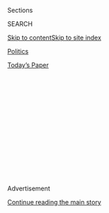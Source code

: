 <div id="app">

<div>

<div>

<div>

<div class="NYTAppHideMasthead css-1q2w90k e1suatyy0">

<div class="section css-ui9rw0 e1suatyy2">

<div class="css-eph4ug er09x8g0">

<div class="css-6n7j50">

</div>

<span class="css-1dv1kvn">Sections</span>

<div class="css-10488qs">

<span class="css-1dv1kvn">SEARCH</span>

</div>

[Skip to content](#site-content)[Skip to site
index](#site-index)

</div>

<div id="masthead-section-label" class="css-1wr3we4 eaxe0e00">

[Politics](https://www.nytimes3xbfgragh.onion/section/politics)

</div>

<div class="css-10698na e1huz5gh0">

</div>

</div>

<div id="masthead-bar-one" class="section hasLinks css-15hmgas e1csuq9d3">

<div class="css-uqyvli e1csuq9d0">

</div>

<div class="css-1uqjmks e1csuq9d1">

</div>

<div class="css-9e9ivx">

[](https://myaccount.nytimes3xbfgragh.onion/auth/login?response_type=cookie&client_id=vi)

</div>

<div class="css-1bvtpon e1csuq9d2">

[Today’s
Paper](https://www.nytimes3xbfgragh.onion/section/todayspaper)

</div>

</div>

</div>

</div>

<div data-aria-hidden="false">

<div id="site-content" data-role="main">

<div>

<div class="css-1aor85t" style="opacity:0.000000001;z-index:-1;visibility:hidden">

<div class="css-1hqnpie">

<div class="css-epjblv">

<span class="css-17xtcya">[Politics](/section/politics)</span><span class="css-x15j1o">|</span><span class="css-fwqvlz">‘Cancel
Order\!’ Donald Trump Attacks Plans for Upgraded Air Force
One</span>

</div>

<div class="css-k008qs">

<div class="css-1iwv8en">

<span class="css-18z7m18"></span>

<div>

</div>

</div>

<span class="css-1n6z4y">https://nyti.ms/2gMP09d</span>

<div class="css-1705lsu">

<div class="css-4xjgmj">

<div class="css-4skfbu" data-role="toolbar" data-aria-label="Social Media Share buttons, Save button, and Comments Panel with current comment count" data-testid="share-tools">

  - 
  - 
  - 
  - 
    
    <div class="css-6n7j50">
    
    </div>

  - 

</div>

</div>

</div>

</div>

</div>

</div>

<div id="NYT_TOP_BANNER_REGION" class="css-13pd83m">

</div>

<div id="top-wrapper" class="css-1sy8kpn">

<div id="top-slug" class="css-l9onyx">

Advertisement

</div>

[Continue reading the main
story](#after-top)

<div class="ad top-wrapper" style="text-align:center;height:100%;display:block;min-height:250px">

<div id="top" class="place-ad" data-position="top" data-size-key="top">

</div>

</div>

<div id="after-top">

</div>

</div>

<div id="sponsor-wrapper" class="css-1hyfx7x">

<div id="sponsor-slug" class="css-19vbshk">

Supported by

</div>

[Continue reading the main
story](#after-sponsor)

<div id="sponsor" class="ad sponsor-wrapper" style="text-align:center;height:100%;display:block">

</div>

<div id="after-sponsor">

</div>

</div>

<div class="css-ls6wgr ehdk2mb0">

# ‘Cancel Order\!’ Donald Trump Attacks Plans for Upgraded Air Force One

</div>

![<span class="css-16f3y1r e13ogyst0">President-elect Donald J. Trump,
asked about a Twitter post he sent on canceling a Boeing contract to
build a new Air Force One, said that the costs were “ridiculous” and
that “Boeing is doing a little bit of a
number.”</span><span class="css-cch8ym"><span class="css-1dv1kvn">Credit</span><span class="css-cnj6d5 e1z0qqy90" itemprop="copyrightHolder"><span class="css-1ly73wi e1tej78p0">Credit...</span><span>Doug
Mills/The New York
Times</span></span></span>](https://static01.graylady3jvrrxbe.onion/images/2016/12/07/us/07plane-1/07plane-1-videoSixteenByNine3000.jpg)

<div class="css-xt80pu e12qa4dv0">

<div class="css-18e8msd">

<div class="css-vp77d3 epjyd6m0">

<div class="css-1baulvz">

By [<span class="css-1baulvz" itemprop="name">Michael D.
Shear</span>](http://www.nytimes3xbfgragh.onion/by/michael-d-shear) and
[<span class="css-1baulvz last-byline" itemprop="name">Christopher
Drew</span>](http://www.nytimes3xbfgragh.onion/by/christopher-drew)

</div>

</div>

  - Dec. 6,
    2016

  - 
    
    <div class="css-4xjgmj">
    
    <div class="css-d8bdto" data-role="toolbar" data-aria-label="Social Media Share buttons, Save button, and Comments Panel with current comment count" data-testid="share-tools">
    
      - 
      - 
      - 
      - 
        
        <div class="css-6n7j50">
        
        </div>
    
      - 
    
    </div>
    
    </div>

</div>

</div>

<div class="section meteredContent css-1r7ky0e" name="articleBody" itemprop="articleBody">

<div class="css-1fanzo5 StoryBodyCompanionColumn">

<div class="css-53u6y8">

WASHINGTON — President-elect Donald J. Trump took a shot on Tuesday at
one of the nation’s largest manufacturers, Boeing, sharply criticizing a
pending order for a new Air Force One and suggesting that the company
was “doing a little bit of a number” with the cost of the next
generation of presidential aircraft.

“Boeing is building a brand new 747 Air Force One for future presidents,
but costs are out of control, more than $4 billion,” Mr. Trump [wrote on
Twitter](https://twitter.com/realDonaldTrump/status/806134244384899072 "Mr. Trump's tweet.").
“Cancel order\!”

Although his post attracted attention because it was about the most
famous airplane in the world, the significance may be broader: For
perhaps the first time since President John F. Kennedy took on the steel
industry in the early 1960s, the heads of big American companies are
being confronted by a leader willing to call them out directly and
publicly for his policy and political aims.

Although President Obama forcefully criticized Wall Street and the
financial industry after Lehman Brothers collapsed in 2008, he tended
not to single out individual companies. But Mr. Trump is now targeting
Boeing a week after [he pushed
Carrier](http://www.nytimes3xbfgragh.onion/2016/11/29/business/trump-to-announce-carrier-plant-will-keep-jobs-in-us.html "Times article.")
and its parent company, United Technologies, to keep about 1,000
manufacturing jobs in Indiana, and three weeks after he singled out [a
Ford plant in
Kentucky](http://www.nytimes3xbfgragh.onion/2016/11/18/us/politics/donald-trump-takes-credit-for-helping-to-save-a-ford-plant-that-wasnt-closing.html "Times article.").

</div>

</div>

<div class="css-1fanzo5 StoryBodyCompanionColumn">

<div class="css-53u6y8">

Executives who give him what he wants may also be rewarded. On Tuesday
afternoon, the president-elect
[escorted](http://www.nytimes3xbfgragh.onion/2016/12/04/business/dealbook/masayoshi-son-softbank-mobile.html "Times article.")
the billionaire Japanese businessman Masayoshi Son to the lobby of Trump
Tower to announce that the technology conglomerate SoftBank Group would
be investing $50 billion in the United States. He called Mr. Son one of
“the great men of industry.”

Mr. Son promised the investment, which will come from a previously
announced $100 billion fund, as he is pressing [to merge the wireless
company
Sprint](http://dealbook.nytimes3xbfgragh.onion/2014/08/05/sprint-and-softbank-said-to-abandon-bid-for-t-mobile-us/ "Times article."),
which his firm owns a controlling interest in, with T-Mobile: a merger
that Mr. Obama’s regulators have blocked.

What is motivating Mr. Trump is not always clear. His transition team is
receiving information about major federal programs, and Mr. Trump
received a briefing on Monday that included the cost of the Air Force
One project, according to a person familiar with the discussion. But he
also made his post about the Air Force One upgrade just minutes after
The Chicago Tribune [published
comments](http://www.chicagotribune.com/business/columnists/ct-boeing-china-trump-robert-reed-1206-biz-20161205-column.html "Chicago Tribune article.")
from Boeing’s chief executive, Dennis Muilenburg, suggesting that the
president-elect’s trade policies could hurt the company, which does
substantial business in China.

But Mr. Trump did not focus on Boeing broadly. Instead, he focused on
the Air Force One upgrade, telling reporters at Trump Tower, “The plane
is totally out of control.”

“It’s going to be over $4 billion for the Air Force One program, and I
think it’s ridiculous,” he said. “I think Boeing is doing a little bit
of a number. We want Boeing to make a lot of money, but not that much
money.”

</div>

</div>

<div class="css-1fanzo5 StoryBodyCompanionColumn">

<div class="css-53u6y8">

In a statement after Mr. Trump’s Twitter post, Boeing said it had a $170
million contract to study the equipment that a redesigned Air Force One
might need. That project has just gotten underway, so billions of
dollars in cost overruns at this point appear to be impossible.

“Some of the statistics that have been, uh, cited, shall we say, don’t
appear to reflect the nature of the financial agreement between Boeing
and the Department of Defense,” the White House press secretary, Josh
Earnest, said.

Air Force officials said they were proposing to spend $2.7 billion over
the next five years to research, develop and test communications
technologies and other advanced systems. The Air Force would then buy
two 747-8 aircraft, which normally cost airlines $350 million to $400
million apiece, and refit them to include all the new systems and handle
extra weight.

The planes would not be ready to fly until 2024, so Mr. Trump’s $4
billion estimate may ultimately be about correct. However, since nothing
but the basic study contract has been awarded yet, his administration
could cut back or reshape the Air Force proposal in any way it or
Congress wanted.

“We look forward to working with the U.S. Air Force on subsequent phases
of the program, allowing us to deliver the best planes for the president
at the best value for the American taxpayer,” Boeing said.

Aviation analysts were more blunt.

“This is getting ridiculous fast, when an important policy and
acquisition decision is being made by Twitter,” said Richard L.
Aboulafia, an aviation consultant with the Teal Group in Fairfax, Va.

</div>

</div>

<div class="css-1fanzo5 StoryBodyCompanionColumn">

<div class="css-53u6y8">

Mr. Trump’s willingness to intervene at the individual corporate level
is a stark departure from Republican orthodoxy, which has long objected
to the government’s picking winners and losers. Greg Hayes, the chief
executive of United Technologies, [seemed to
imply](http://www.cnbc.com/2016/12/05/cnbc-transcript-united-technologies-chairman-ceo-greg-hayes-on-cnbcs-mad-money-w-jim-cramer-today.html "CNBC article.")
on CNBC on Monday that he felt pressured.

“There was a cost as we thought about keeping the Indiana plant open,”
he said. “At the same time,” he added, “I was born at night, but not
last night. I also know that about 10 percent of our revenue comes from
the U.S. government.”

Some of the jobs saved from Mexico will probably fall to automation.
Carrier will invest $16 million in the Indianapolis plant to automate
its operations and “drive the cost down so that we can continue to be
competitive,” Mr. Hayes said. “What that ultimately means is there will
be fewer jobs.”

Mr. Trump’s Air Force One post came out of the blue: He had not focused
in the campaign on the cost of Boeing’s plans for a next-generation
presidential plane.

Last week, Mr. Muilenburg, Boeing’s chief executive, said that
one-fourth of all the commercial airplanes it sold were for use in
China, where Boeing is in a tense competition with Europe’s Airbus, its
main rival. Like other major exporters, it is concerned that if Mr.
Trump offends Chinese leaders or imposes tariffs against imports, China
could retaliate by buying more planes from Airbus, which would reduce
jobs at Boeing.

Mr. Trump certainly understands that as president, he will no longer be
flying his own, well-appointed Boeing 757. The Secret Service and the
Defense Department would object.

Beyond convenience, Air Force One carries an array of top-secret
communications gear for conducting everyday business and for managing a
global crisis — even wartime operations, if required — while aloft. It
is also equipped with a number of never-discussed security features.

</div>

</div>

<div class="css-1fanzo5 StoryBodyCompanionColumn">

<div class="css-53u6y8">

The communications systems on the planes now in use were designed in the
1980s. The new ones would incorporate the latest advances, as well as
anti-hacking defenses. The planes would also need other highly
classified systems to protect the president that the Air Force will not
discuss. But among the proposals considered several years ago for a new
presidential helicopter were technologies to help prevent terrorist
attacks and to resist the electromagnetic effects of a nuclear blast.

Mr. Aboulafia said Air Force One needed to have antimissile defenses
like jamming and electronic countermeasures to keep the president safe.

Mr. Trump could eliminate some of these features to cut costs. But “talk
about the ultimate in penny wise and pound foolishness,” Mr. Aboulafia
said. “We’re talking about Pentagon weapons accounts that are going to
$200 billion a year, and you’re going to nickel and dime the
survivability of the president’s jet. That is about as dysfunctional as
it gets.”

Mr. Trump could make good on his threat and cut the project from his
budget request for the fiscal year that begins in October 2017, the
first budget year of his presidency. But ultimately, Congress controls
the federal purse strings, and lawmakers with parochial interests are
already weighing in.

“Replacing the 26-year-old Air Force One aircraft will support
good-paying jobs throughout northwest Washington and is important to
ensuring the safety and security of future presidents,” Senator Patty
Murray, Senator Maria Cantwell and Representative Rick Larsen, all
Democrats of Washington, said in a joint statement; Boeing’s largest
factories are in the Seattle area. “The president-elect’s tweet does
nothing to change those basic facts.”

</div>

</div>

</div>

<div>

</div>

<div>

</div>

<div>

</div>

<div>

<div id="bottom-wrapper" class="css-1ede5it">

<div id="bottom-slug" class="css-l9onyx">

Advertisement

</div>

[Continue reading the main
story](#after-bottom)

<div id="bottom" class="ad bottom-wrapper" style="text-align:center;height:100%;display:block;min-height:90px">

</div>

<div id="after-bottom">

</div>

</div>

</div>

</div>

</div>

## Site Index

<div>

</div>

## Site Information Navigation

  - [© <span>2020</span> <span>The New York Times
    Company</span>](https://help.nytimes3xbfgragh.onion/hc/en-us/articles/115014792127-Copyright-notice)

<!-- end list -->

  - [NYTCo](https://www.nytco.com/)
  - [Contact
    Us](https://help.nytimes3xbfgragh.onion/hc/en-us/articles/115015385887-Contact-Us)
  - [Work with us](https://www.nytco.com/careers/)
  - [Advertise](https://nytmediakit.com/)
  - [T Brand Studio](http://www.tbrandstudio.com/)
  - [Your Ad
    Choices](https://www.nytimes3xbfgragh.onion/privacy/cookie-policy#how-do-i-manage-trackers)
  - [Privacy](https://www.nytimes3xbfgragh.onion/privacy)
  - [Terms of
    Service](https://help.nytimes3xbfgragh.onion/hc/en-us/articles/115014893428-Terms-of-service)
  - [Terms of
    Sale](https://help.nytimes3xbfgragh.onion/hc/en-us/articles/115014893968-Terms-of-sale)
  - [Site
    Map](https://spiderbites.nytimes3xbfgragh.onion)
  - [Help](https://help.nytimes3xbfgragh.onion/hc/en-us)
  - [Subscriptions](https://www.nytimes3xbfgragh.onion/subscription?campaignId=37WXW)

</div>

</div>

</div>

</div>

